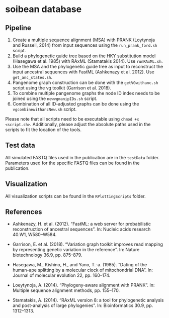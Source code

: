 # soibean database

## Pipeline
1. Create a multiple sequence alignment (MSA) with PRANK (Loytynoja and Russell, 2014) from input sequences using the ```run_prank_ford.sh``` script.
2. Build a phylogenetic guide tree based on the HKY substitution model (Hasegawa et al. 1985) with RAxML (Stamatakis 2014). Use ```runRAxML.sh```.
3. Use the MSA and the phylogenetic guide tree as input to reconstruct the input ancestral sequences with FastML (Ashkenazy et al. 2012). Use ```get_anc_states.sh```.
4. Pangenome graph construction can be done with the ```getVGwithanc.sh``` script using the vg toolkit (Garrison et al. 2018).
5. To combine multiple pangenome graphs the node ID index needs to be joined using the ```newvgmanipIDs.sh``` script.
6. Combination of all ID-adjusted graphs can be done using the ```vgcombinewithancNew.sh``` script.

Please note that all scripts need to be executable using ```chmod +x <script.sh>```. Additionally, please adjust the absolute paths used in the scripts to fit the location of the tools.

## Test data
All simulated FASTQ files used in the publication are in the ```testData``` folder. Parameters used for the specific FASTQ files can be found in the publication. 

## Visualization 
All visualization scripts can be found in the ```RPlottingScripts``` folder. 

## References
- Ashkenazy, H. et al. (2012). “FastML: a web server for probabilistic reconstruction of ancestral sequences”. In: Nucleic acids research 40.W1, W580–W584.

- Garrison, E. et al. (2018). “Variation graph toolkit improves read mapping by representing genetic variation in the reference”. In: Nature biotechnology 36.9, pp. 875–879.

- Hasegawa, M., Kishino, H., and Yano, T.-a. (1985). “Dating of the human-ape splitting by a molecular clock of mitochondrial DNA”. In: Journal of molecular evolution 22, pp. 160–174.

- Loeytynoja, A. (2014). “Phylogeny-aware alignment with PRANK”. In: Multiple sequence alignment methods, pp. 155–170.

- Stamatakis, A. (2014). “RAxML version 8: a tool for phylogenetic analysis and post-analysis of large phylogenies”. In: Bioinformatics 30.9, pp. 1312–1313.
